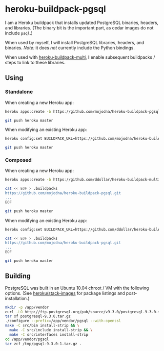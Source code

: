 # heroku-buildpack-pgsql

I am a Heroku buildpack that installs updated PostgreSQL binaries, headers, and
libraries. (The binary bit is the important part, as cedar images do not
include `psql`.)

When used by myself, I will install PostgreSQL libraries, headers, and
binaries. *Note:* it does *not* currently include the Python bindings.

When used with
[heroku-buildpack-multi](https://github.com/ddollar/heroku-buildpack-multi),
I enable subsequent buildpacks / steps to link to these libraries.

## Using

### Standalone

When creating a new Heroku app:

```bash
heroku apps:create -b https://github.com/mojodna/heroku-buildpack-pgsql.git

git push heroku master
```

When modifying an existing Heroku app:

```bash
heroku config:set BUILDPACK_URL=https://github.com/mojodna/heroku-buildpack-pgsql.git

git push heroku master
```

### Composed

When creating a new Heroku app:

```bash
heroku apps:create -b https://github.com/ddollar/heroku-buildpack-multi.git

cat << EOF > .buildpacks
https://github.com/mojodna/heroku-buildpack-pgsql.git
...
EOF

git push heroku master
```

When modifying an existing Heroku app:

```bash
heroku config:set BUILDPACK_URL=https://github.com/ddollar/heroku-buildpack-multi.git

cat << EOF > .buildpacks
https://github.com/mojodna/heroku-buildpack-pgsql.git
...
EOF

git push heroku master
```

## Building

PostgreSQL was built in an Ubuntu 10.04 chroot / VM with the following options.
(See [heroku/stack-images](https://github.com/heroku/stack-images) for package
listings and post-installation.)

```bash
mkdir -p /app/vendor
curl -LO http://ftp.postgresql.org/pub/source/v9.3.0/postgresql-9.3.0.tar.gz
tar xf postgresql-9.3.0.tar.gz
./configure --prefix=/app/vendor/pgsql --with-openssl
make -C src/bin install-strip && \
  make -C src/include install-strip && \
  make -C src/interfaces install-strip
cd /app/vendor/pgsql
tar zcf /tmp/pgsql-9.3.0-1.tar.gz .
```
